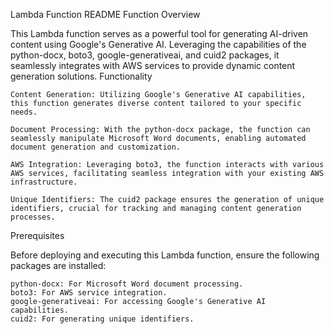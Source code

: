 Lambda Function README
Function Overview

This Lambda function serves as a powerful tool for generating AI-driven content using Google's Generative AI. Leveraging the capabilities of the python-docx, boto3, google-generativeai, and cuid2 packages, it seamlessly integrates with AWS services to provide dynamic content generation solutions.
Functionality

    Content Generation: Utilizing Google's Generative AI capabilities, this function generates diverse content tailored to your specific needs.

    Document Processing: With the python-docx package, the function can seamlessly manipulate Microsoft Word documents, enabling automated document generation and customization.

    AWS Integration: Leveraging boto3, the function interacts with various AWS services, facilitating seamless integration with your existing AWS infrastructure.

    Unique Identifiers: The cuid2 package ensures the generation of unique identifiers, crucial for tracking and managing content generation processes.

Prerequisites

Before deploying and executing this Lambda function, ensure the following packages are installed:

    python-docx: For Microsoft Word document processing.
    boto3: For AWS service integration.
    google-generativeai: For accessing Google's Generative AI capabilities.
    cuid2: For generating unique identifiers.
